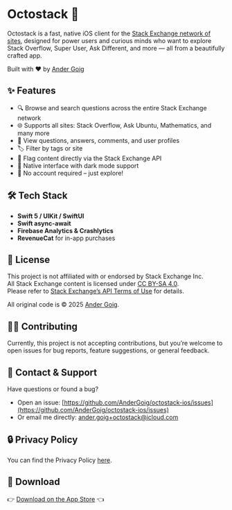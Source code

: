 # Octostack 🐙

Octostack is a fast, native iOS client for the [Stack Exchange network of sites](https://stackexchange.com), designed for power users and curious minds who want to explore Stack Overflow, Super User, Ask Different, and more — all from a beautifully crafted app.

Built with ❤️ by [Ander Goig](https://github.com/AnderGoig)

## ✨ Features

- 🔍 Browse and search questions across the entire Stack Exchange network  
- 🌐 Supports all sites: Stack Overflow, Ask Ubuntu, Mathematics, and many more  
- 💬 View questions, answers, comments, and user profiles  
- 🏷️ Filter by tags or site  
- 🚩 Flag content directly via the Stack Exchange API  
- 📱 Native interface with dark mode support  
- 🧪 No account required – just explore!

## 🛠️ Tech Stack

- **Swift 5 / UIKit / SwiftUI**
- **Swift async-await**
- **Firebase Analytics & Crashlytics**  
- **RevenueCat** for in-app purchases

## 📜 License

This project is not affiliated with or endorsed by Stack Exchange Inc.  
All Stack Exchange content is licensed under [CC BY-SA 4.0](https://creativecommons.org/licenses/by-sa/4.0/).  
Please refer to [Stack Exchange’s API Terms of Use](https://stackapps.com/legal) for details.

All original code is © 2025 [Ander Goig](mailto:ander.goig+octostack@icloud.com).

## 🧑‍💻 Contributing

Currently, this project is not accepting contributions, but you’re welcome to open issues for bug reports, feature suggestions, or general feedback.

## 🧾 Contact & Support

Have questions or found a bug?

- Open an issue: [https://github.com/AnderGoig/octostack-ios/issues](https://github.com/AnderGoig/octostack-ios/issues)  
- Or email me directly: [ander.goig+octostack@icloud.com](mailto:ander.goig+octostack@icloud.com)

## 🔒 Privacy Policy

You can find the Privacy Policy [here](PRIVACY_POLICY.md).

## 🚀 Download

👉 [Download on the App Store](https://apps.apple.com/us/app/octostack/id6443491836) 👈
